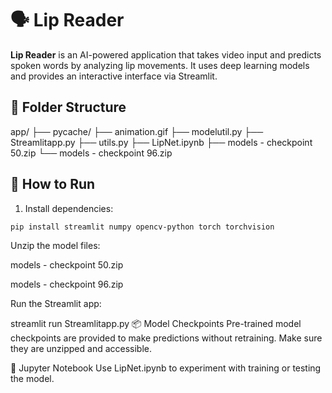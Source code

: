 # 🗣️ Lip Reader

**Lip Reader** is an AI-powered application that takes video input and predicts spoken words by analyzing lip movements. It uses deep learning models and provides an interactive interface via Streamlit.

## 📁 Folder Structure

app/
├── pycache/
├── animation.gif
├── modelutil.py
├── Streamlitapp.py
├── utils.py
├── LipNet.ipynb
├── models - checkpoint 50.zip
└── models - checkpoint 96.zip


## 🚀 How to Run

1. Install dependencies:

```bash
pip install streamlit numpy opencv-python torch torchvision
```
Unzip the model files:

models - checkpoint 50.zip

models - checkpoint 96.zip

Run the Streamlit app:

streamlit run Streamlitapp.py
📦 Model Checkpoints
Pre-trained model checkpoints are provided to make predictions without retraining. Make sure they are unzipped and accessible.

📓 Jupyter Notebook
Use LipNet.ipynb to experiment with training or testing the model.
